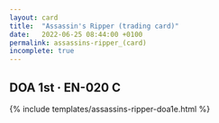 ```yaml
---
layout: card
title:  "Assassin's Ripper (trading card)"
date:   2022-06-25 08:44:00 +0100
permalink: assassins-ripper_(card)
incomplete: true
---
```


## DOA 1st &middot; EN-020 C

{% include templates/assassins-ripper-doa1e.html %}